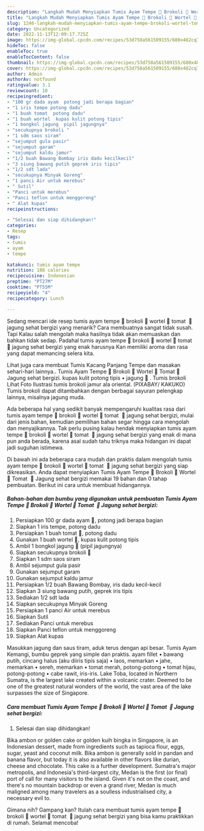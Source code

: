 ```yaml
---
description: "Langkah Mudah Menyiapkan Tumis Ayam Tempe 🥦 Brokoli 🥕 Wortel 🍅 Tomat  🌽 Jagung sehat bergizi yang Enak Banget}"
title: "Langkah Mudah Menyiapkan Tumis Ayam Tempe 🥦 Brokoli 🥕 Wortel 🍅 Tomat  🌽 Jagung sehat bergizi yang Enak Banget}"
slug: 1246-langkah-mudah-menyiapkan-tumis-ayam-tempe-brokoli-wortel-tomat-jagung-sehat-bergizi-yang-enak-banget
category: Uncategorized
date: 2022-11-13T12:09:17.725Z
image: https://img-global.cpcdn.com/recipes/53d758a561509155/680x482cq70/tumis-ayam-tempe-brokoli-wortel-tomat-jagung-sehat-bergizi-foto-resep-utama.jpg
hideToc: false
enableToc: true
enableTocContent: false
thumbnail: https://img-global.cpcdn.com/recipes/53d758a561509155/680x482cq70/tumis-ayam-tempe-brokoli-wortel-tomat-jagung-sehat-bergizi-foto-resep-utama.jpg
cover: https://img-global.cpcdn.com/recipes/53d758a561509155/680x482cq70/tumis-ayam-tempe-brokoli-wortel-tomat-jagung-sehat-bergizi-foto-resep-utama.jpg
author: Admin
authorAv: notfound
ratingvalue: 3.1
reviewcount: 10
recipeingredient:
- "100 gr dada ayam  potong jadi berapa bagian"
- "1 iris tempe potong dadu"
- "1 buah tomat  potong dadu"
- "1 buah wortel  kupas kulit potong tipis"
- "1 bongkol jagung  pipil jagungnya"
- "secukupnya brokoli "
- "1 sdm saos siram"
- "sejumput gula pasir"
- "sejumput garam"
- "sejumput kaldu jamur"
- "1/2 buah Bawang Bombay iris dadu kecilkecil"
- "3 siung bawang putih geprek iris tipis"
- "1/2 sdt lada"
- "secukupnya Minyak Goreng"
- "1 panci Air untuk merebus"
- " Sutil"
- "Panci untuk merebus"
- "Panci teflon untuk menggoreng"
- " Alat kupas"
recipeinstructions:

- "Selesai dan siap dihidangkan!"
categories:
- Resep
tags:
- tumis
- ayam
- tempe

katakunci: tumis ayam tempe 
nutrition: 188 calories
recipecuisine: Indonesian
preptime: "PT27M"
cooktime: "PT55M"
recipeyield: "4"
recipecategory: Lunch

---
```



Sedang mencari ide resep tumis ayam tempe 🥦 brokoli 🥕 wortel 🍅 tomat  🌽 jagung sehat bergizi yang menarik? Cara membuatnya sangat tidak susah. Tapi Kalau salah mengolah maka hasilnya tidak akan memuaskan dan bahkan tidak sedap. Padahal tumis ayam tempe 🥦 brokoli 🥕 wortel 🍅 tomat  🌽 jagung sehat bergizi yang enak harusnya Kan memiliki aroma dan rasa yang dapat memancing selera kita.


Lihat juga cara membuat Tumis Kacang Panjang Tempe dan masakan sehari-hari lainnya.. Tumis Ayam Tempe 🥦 Brokoli 🥕 Wortel 🍅 Tomat 🌽 Jagung sehat bergizi. kupas kulit potong tipis • jagung 🌽 . Tumis brokoli Lihat Foto Ilustrasi tumis brokoli jamur ala oriental. (PIXABAY/ KAKUKO) Tumis brokoli dapat ditambahkan dengan berbagai sayuran pelengkap lainnya, misalnya jagung muda.

Ada beberapa hal yang sedikit banyak mempengaruhi kualitas rasa dari tumis ayam tempe 🥦 brokoli 🥕 wortel 🍅 tomat  🌽 jagung sehat bergizi, mulai dari jenis bahan, kemudian pemilihan bahan segar hingga cara mengolah dan menyajikannya. Tak perlu pusing kalau hendak menyiapkan tumis ayam tempe 🥦 brokoli 🥕 wortel 🍅 tomat  🌽 jagung sehat bergizi yang enak di mana pun anda berada, karena asal sudah tahu triknya maka hidangan ini dapat jadi suguhan istimewa.


Di bawah ini ada beberapa cara mudah dan praktis dalam mengolah tumis ayam tempe 🥦 brokoli 🥕 wortel 🍅 tomat  🌽 jagung sehat bergizi yang siap dikreasikan. Anda dapat menyiapkan Tumis Ayam Tempe 🥦 Brokoli 🥕 Wortel 🍅 Tomat  🌽 Jagung sehat bergizi memakai 19 bahan dan 0 tahap pembuatan. Berikut ini cara untuk membuat hidangannya.

<!--inarticleads1-->

##### Bahan-bahan dan bumbu yang digunakan untuk pembuatan Tumis Ayam Tempe 🥦 Brokoli 🥕 Wortel 🍅 Tomat  🌽 Jagung sehat bergizi:

1. Persiapkan 100 gr dada ayam 🍗, potong jadi berapa bagian
1. Siapkan 1 iris tempe, potong dadu
1. Persiapkan 1 buah tomat 🍅, potong dadu
1. Gunakan 1 buah wortel 🥕, kupas kulit potong tipis
1. Ambil 1 bongkol jagung 🌽 (pipil jagungnya)
1. Siapkan secukupnya brokoli 🥦
1. Siapkan 1 sdm saos siram
1. Ambil sejumput gula pasir
1. Gunakan sejumput garam
1. Gunakan sejumput kaldu jamur
1. Persiapkan 1/2 buah Bawang Bombay, iris dadu kecil-kecil
1. Siapkan 3 siung bawang putih, geprek iris tipis
1. Sediakan 1/2 sdt lada
1. Siapkan secukupnya Minyak Goreng
1. Persiapkan 1 panci Air untuk merebus
1. Siapkan  Sutil
1. Sediakan Panci untuk merebus
1. Siapkan Panci teflon untuk menggoreng
1. Siapkan  Alat kupas


Masukkan jagung dan saus tiram, aduk terus dengan api besar. Tumis Ayam Kemangi, bumbu geprek yang simple dan praktis. ayam fillet • bawang putih, cincang halus (aku diiris tipis saja) • laos, memarkan • jahe, memarkan • sereh, memarkan • tomat merah, potong-potong • tomat hijau, potong-potong • cabe rawit, iris-iris. Lake Toba, located in Northern Sumatra, is the largest lake created within a volcanic crater. Deemed to be one of the greatest natural wonders of the world, the vast area of the lake surpasses the size of Singapore. 

<!--inarticleads2-->

##### Cara membuat Tumis Ayam Tempe 🥦 Brokoli 🥕 Wortel 🍅 Tomat  🌽 Jagung sehat bergizi:


1. Selesai dan siap dihidangkan!

Bika ambon or golden cake or golden kuih bingka in Singapore, is an Indonesian dessert, made from ingredients such as tapioca flour, eggs, sugar, yeast and coconut milk. Bika ambon is generally sold in pandan and banana flavor, but today it is also available in other flavors like durian, cheese and chocolate. This cake is a further development. Sumatra&#39;s major metropolis, and Indonesia&#39;s third-largest city, Medan is the first (or final) port of call for many visitors to the island. Given it&#39;s not on the coast, and there&#39;s no mountain backdrop or even a grand river, Medan is much maligned among many travelers as a soulless industrialised city, a necessary evil to. 

Gimana nih? Gampang kan? Itulah cara membuat tumis ayam tempe 🥦 brokoli 🥕 wortel 🍅 tomat  🌽 jagung sehat bergizi yang bisa kamu praktikkan di rumah. Selamat mencoba!
